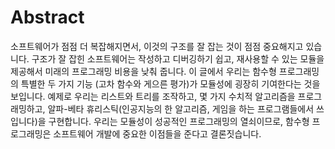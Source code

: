 # Abstract

소프트웨어가 점점 더 복잡해지면서, 이것의 구조를 잘 잡는 것이 점점 중요해지고 있습니다. 구조가 잘 잡힌 소프트웨어는 작성하고 디버깅하기 쉽고, 재사용할 수 있는 모듈을 제공해서 미래의 프로그래밍 비용을 낮춰 줍니다. 이 글에서 우리는 함수형 프로그래밍의 특별한 두 가지 기능 (고차 함수와 게으른 평가)가 모듈성에 굉장히 기여한다는 것을 보입니다. 예제로 우리는 리스트와 트리를 조작하고, 몇 가지 수치적 알고리즘을 프로그래밍하고, 알파-베타 휴리스틱(인공지능의 한 알고리즘, 게임을 하는 프로그램들에서 쓰입니다)을 구현합니다. 우리는 모듈성이 성공적인 프로그래밍의 열쇠이므로, 함수형 프로그래밍은 소프트웨어 개발에 중요한 이점들을 준다고 결론짓습니다.
